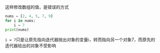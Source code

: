 这样修改数组的值，是错误的方式
```python
nums = [2, 4, 5, 7, 9]
for i in nums:
    i = 7
print(nums)
```
`i = 7`只是让原先指向迭代器抛出对象的变量i，转而指向另一个对象7，而原先的迭代器给出的对象不受影响

